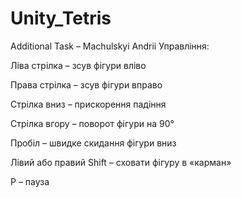 # Unity_Tetris

Additional Task – Machulskyi Andrii
Управління:

Ліва стрілка – зсув фігури вліво

Права стрілка – зсув фігури вправо

Стрілка вниз – прискорення падіння

Стрілка вгору – поворот фігури на 90°

Пробіл – швидке скидання фігури вниз

Лівий або правий Shift – сховати фігуру в «карман»

P – пауза
